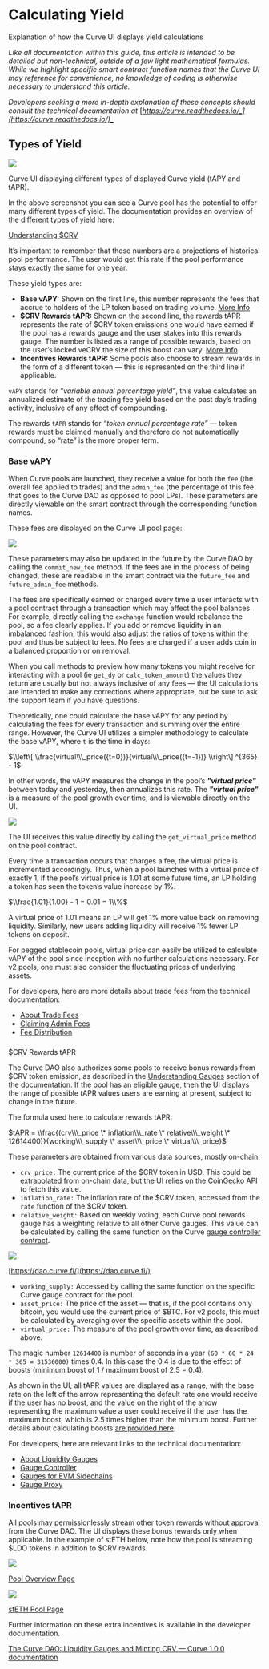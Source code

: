 # Calculating Yield

Explanation of how the Curve UI displays yield calculations

_Like all documentation within this guide, this article is intended to be detailed but non-technical, outside of a few light mathematical formulas. While we highlight specific smart contract function names that the Curve UI may reference for convenience, no knowledge of coding is otherwise necessary to understand this article._

_Developers seeking a more in-depth explanation of these concepts should consult the technical documentation at_ [_https://curve.readthedocs.io/_](https://curve.readthedocs.io/)_​_

## Types of Yield

![](https://2254922201-files.gitbook.io/~/files/v0/b/gitbook-x-prod.appspot.com/o/spaces%2F-MFA0rQI3SzfbVFgp3Ic%2Fuploads%2FuU5W9iUW3C2C8XLwunvN%2Fimage.png?alt=media&token=ea3b4fe0-1297-4df0-9f45-71860c323d60)

Curve UI displaying different types of displayed Curve yield (tAPY and tAPR).

In the above screenshot you can see a Curve pool has the potential to offer many different types of yield. The documentation provides an overview of the different types of yield here:

[Understanding $CRV](/crv-token/understanding-crv)

It’s important to remember that these numbers are a projections of historical pool performance. The user would get this rate if the pool performance stays exactly the same for one year.

These yield types are:

*   **Base vAPY:** Shown on the first line, this number represents the fees that accrue to holders of the LP token based on trading volume. [More Info](https://resources.curve.fi/lp/understanding-curve-pools)​
*   **$CRV Rewards tAPR:** Shown on the second line, the rewards tAPR represents the rate of $CRV token emissions one would have earned if the pool has a rewards gauge and the user stakes into this rewards gauge. The number is listed as a range of possible rewards, based on the user’s locked veCRV the size of this boost can vary. [More Info](https://resources.curve.fi/reward-gauges/understanding-gauges)​
*   **Incentives Rewards tAPR:** Some pools also choose to stream rewards in the form of a different token — this is represented on the third line if applicable.

`vAPY` stands for _“variable annual percentage yield”_, this value calculates an annualized estimate of the trading fee yield based on the past day’s trading activity, inclusive of any effect of compounding.

The rewards `tAPR` stands for _“token annual percentage rate”_ — token rewards must be claimed manually and therefore do not automatically compound, so “rate” is the more proper term.

### Base vAPY

When Curve pools are launched, they receive a value for both the `fee` (the overall fee applied to trades) and the `admin_fee` (the percentage of this fee that goes to the Curve DAO as opposed to pool LPs). These parameters are directly viewable on the smart contract through the corresponding function names.

These fees are displayed on the Curve UI pool page:

![](https://2254922201-files.gitbook.io/~/files/v0/b/gitbook-x-prod.appspot.com/o/spaces%2F-MFA0rQI3SzfbVFgp3Ic%2Fuploads%2FOdWnoPKYUYbnkdJk3hcB%2Fimage.png?alt=media&token=8a6f3f31-39aa-413d-90b5-cdd6cb9859a9)

These parameters may also be updated in the future by the Curve DAO by calling the `commit_new_fee` method. If the fees are in the process of being changed, these are readable in the smart contract via the `future_fee` and `future_admin_fee` methods.

The fees are specifically earned or charged every time a user interacts with a pool contract through a transaction which may affect the pool balances. For example, directly calling the `exchange` function would rebalance the pool, so a fee clearly applies. If you add or remove liquidity in an imbalanced fashion, this would also adjust the ratios of tokens within the pool and thus be subject to fees. No fees are charged if a user adds coin in a balanced proportion or on removal.

When you call methods to preview how many tokens you might receive for interacting with a pool (ie `get_dy` or `calc_token_amount`) the values they return are usually but not always inclusive of any fees — the UI calculations are intended to make any corrections where appropriate, but be sure to ask the support team if you have questions.

Theoretically, one could calculate the base vAPY for any period by calculating the fees for every transaction and summing over the entire range. However, the Curve UI utilizes a simpler methodology to calculate the base vAPY, where `t` is the time in days:

$\\left\[ \\frac{virtual\\\_price({t=0})}{virtual\\\_price({t=-1})} \\right\] ^{365} - 1$

In other words, the vAPY measures the change in the pool’s _**"virtual price"**_ between today and yesterday, then annualizes this rate. The _**"virtual price"**_ is a measure of the pool growth over time, and is viewable directly on the UI.

![](https://2254922201-files.gitbook.io/~/files/v0/b/gitbook-x-prod.appspot.com/o/spaces%2F-MFA0rQI3SzfbVFgp3Ic%2Fuploads%2FqqcRLlYyvbn5A0bDD4WN%2Fimage.png?alt=media&token=f237c6ce-a9d6-4947-b419-35525b1752c3)


The UI receives this value directly by calling the `get_virtual_price` method on the pool contract.

Every time a transaction occurs that charges a fee, the virtual price is incremented accordingly. Thus, when a pool launches with a virtual price of exactly 1, if the pool’s virtual price is 1.01 at some future time, an LP holding a token has seen the token’s value increase by 1%.

$\\frac{1.01}{1.00} - 1 = 0.01 = 1\\%$

A virtual price of 1.01 means an LP will get 1% more value back on removing liquidity. Similarly, new users adding liquidity will receive 1% fewer LP tokens on deposit.

For pegged stablecoin pools, virtual price can easily be utilized to calculate vAPY of the pool since inception with no further calculations necessary. For v2 pools, one must also consider the fluctuating prices of underlying assets.

For developers, here are more details about trade fees from the technical documentation:

*   ​[About Trade Fees](https://curve.readthedocs.io/factory-deployer.html?highlight=fees#trade-fees)​
*   ​[Claiming Admin Fees](https://curve.readthedocs.io/factory-pools.html?highlight=fees#claiming-admin-fees)​
*   ​[Fee Distribution](https://curve.readthedocs.io/dao-fees.html?highlight=fees#fee-distribution)​
    

### 

$CRV Rewards tAPR[](#usdcrv-rewards-tapr)

The Curve DAO also authorizes some pools to receive bonus rewards from $CRV token emission, as described in the [Understanding Gauges](https://resources.curve.fi/reward-gauges/understanding-gauges) section of the documentation. If the pool has an eligible gauge, then the UI displays the range of possible tAPR values users are earning at present, subject to change in the future.

The formula used here to calculate rewards tAPR:

$tAPR = \\frac{(crv\\\_price \* inflation\\\_rate \* relative\\\_weight \* 12614400)}{working\\\_supply \* asset\\\_price \* virtual\\\_price}​​$

These parameters are obtained from various data sources, mostly on-chain:

*   `crv_price:` The current price of the $CRV token in USD. This could be extrapolated from on-chain data, but the UI relies on the CoinGecko API to fetch this value.
*   `inflation_rate:` The inflation rate of the $CRV token, accessed from the `rate` function of the $CRV token.
*   `relative_weight:` Based on weekly voting, each Curve pool rewards gauge has a weighting relative to all other Curve gauges. This value can be calculated by calling the same function on the Curve [gauge controller contract](https://curve.readthedocs.io/dao-gauges.html#the-gauge-controller).
    
![](https://2254922201-files.gitbook.io/~/files/v0/b/gitbook-x-prod.appspot.com/o/spaces%2F-MFA0rQI3SzfbVFgp3Ic%2Fuploads%2FkbK4WEzw5h5a4KRPjvt5%2Fimage.png?alt=media&token=7b88916f-c1ca-47c4-bb1c-5ba90180ef6a)

​[https://dao.curve.fi/](https://dao.curve.fi/)​

*   `working_supply:` Accessed by calling the same function on the specific Curve gauge contract for the pool.
*   `asset_price:` The price of the asset — that is, if the pool contains only bitcoin, you would use the current price of $BTC. For v2 pools, this must be calculated by averaging over the specific assets within the pool.
*   `virtual_price:` The measure of the pool growth over time, as described above.
    
The magic number `12614400` is number of seconds in a year `(60 * 60 * 24 * 365 = 31536000)` times 0.4. In this case the 0.4 is due to the effect of boosts (minimum boost of 1 / maximum boost of 2.5 = 0.4).

As shown in the UI, all tAPR values are displayed as a range, with the base rate on the left of the arrow representing the default rate one would receive if the user has no boost, and the value on the right of the arrow representing the maximum value a user could receive if the user has the maximum boost, which is 2.5 times higher than the minimum boost. Further details about calculating boosts [are provided here](https://resources.curve.fi/governance/vote-locking-boost#how-is-your-boost-calculated).

For developers, here are relevant links to the technical documentation:

*   ​[About Liquidity Gauges](https://curve.readthedocs.io/dao-gauges.html?highlight=gauge)​
*   ​[Gauge Controller](https://curve.readthedocs.io/dao-gauges.html#the-gauge-controller)​
*   ​[Gauges for EVM Sidechains](https://curve.readthedocs.io/dao-gauges-sidechain.html)​
*   ​[Gauge Proxy](https://curve.readthedocs.io/dao-ownership.html?highlight=gauge#gaugeproxy)​
    
### Incentives tAPR

All pools may permissionlessly stream other token rewards without approval from the Curve DAO. The UI displays these bonus rewards only when applicable. In the example of stETH below, note how the pool is streaming $LDO tokens in addition to $CRV rewards.

![](https://2254922201-files.gitbook.io/~/files/v0/b/gitbook-x-prod.appspot.com/o/spaces%2F-MFA0rQI3SzfbVFgp3Ic%2Fuploads%2FeVepA0567eDpywgwnLm5%2Fimage.png?alt=media&token=ac4507a4-8ef3-4647-9dc7-e43ba1e595e7)

​[Pool Overview Page](https://curve.fi/#/ethereum/pools)​

![](https://2254922201-files.gitbook.io/~/files/v0/b/gitbook-x-prod.appspot.com/o/spaces%2F-MFA0rQI3SzfbVFgp3Ic%2Fuploads%2FflHlTfGPJlMu6UWF8TSo%2Fimage.png?alt=media&token=0877737d-7d27-48be-8461-0c6184b771bd)

​[stETH Pool Page](https://curve.fi/#/ethereum/pools/steth/deposit)​

Further information on these extra incentives is available in the developer documentation.

[The Curve DAO: Liquidity Gauges and Minting CRV — Curve 1.0.0 documentation](https://curve.readthedocs.io/dao-gauges.html?highlight=reward_token#liquiditygaugereward)
